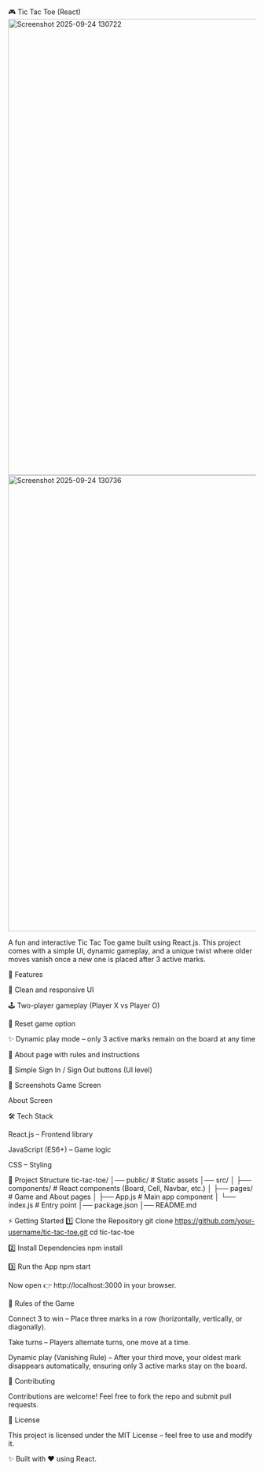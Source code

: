 🎮 Tic Tac Toe (React)
<img width="1915" height="928" alt="Screenshot 2025-09-24 130722" src="https://github.com/user-attachments/assets/b340d858-dd6f-4641-be0d-d39f68085940" />
<img width="1919" height="928" alt="Screenshot 2025-09-24 130736" src="https://github.com/user-attachments/assets/9bad374c-0486-4ddb-ac25-473f4e1aaf0f" />



A fun and interactive Tic Tac Toe game built using React.js.
This project comes with a simple UI, dynamic gameplay, and a unique twist where older moves vanish once a new one is placed after 3 active marks.

🚀 Features

🎨 Clean and responsive UI

🕹️ Two-player gameplay (Player X vs Player O)

🔄 Reset game option

✨ Dynamic play mode – only 3 active marks remain on the board at any time

📑 About page with rules and instructions

🔐 Simple Sign In / Sign Out buttons (UI level)

📸 Screenshots
Game Screen

About Screen

🛠️ Tech Stack

React.js – Frontend library

JavaScript (ES6+) – Game logic

CSS – Styling

📂 Project Structure
tic-tac-toe/
│── public/         # Static assets
│── src/
│   ├── components/ # React components (Board, Cell, Navbar, etc.)
│   ├── pages/      # Game and About pages
│   ├── App.js      # Main app component
│   └── index.js    # Entry point
│── package.json
│── README.md

⚡ Getting Started
1️⃣ Clone the Repository
git clone https://github.com/your-username/tic-tac-toe.git
cd tic-tac-toe

2️⃣ Install Dependencies
npm install

3️⃣ Run the App
npm start


Now open 👉 http://localhost:3000 in your browser.

🎯 Rules of the Game

Connect 3 to win – Place three marks in a row (horizontally, vertically, or diagonally).

Take turns – Players alternate turns, one move at a time.

Dynamic play (Vanishing Rule) – After your third move, your oldest mark disappears automatically, ensuring only 3 active marks stay on the board.

🤝 Contributing

Contributions are welcome! Feel free to fork the repo and submit pull requests.

📜 License

This project is licensed under the MIT License – feel free to use and modify it.

✨ Built with ❤️ using React.
